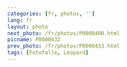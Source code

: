 ```yaml
---
categories: [fr, photos, '']
lang: fr
layout: photo
next_photo: /fr/photos/P0000400.html
picname: P0000432
prev_photo: /fr/photos/P0000433.html
tags: [Fotofalle, Leopard]
---
```

